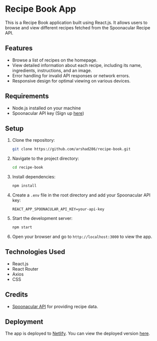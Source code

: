 # Recipe Book App

This is a Recipe Book application built using React.js. It allows users to browse and view different recipes fetched from the Spoonacular Recipe API.

## Features

- Browse a list of recipes on the homepage.
- View detailed information about each recipe, including its name, ingredients, instructions, and an image.
- Error handling for invalid API responses or network errors.
- Responsive design for optimal viewing on various devices.

## Requirements

- Node.js installed on your machine
- Spoonacular API key (Sign up [here](https://spoonacular.com/food-api))

## Setup

1. Clone the repository:

   ```bash
   git clone https://github.com/arshad286/recipe-book.git
   ```

2. Navigate to the project directory:

   ```bash
   cd recipe-book
   ```

3. Install dependencies:

   ```bash
   npm install
   ```

4. Create a `.env` file in the root directory and add your Spoonacular API key:

   ```plaintext
   REACT_APP_SPOONACULAR_API_KEY=your-api-key
   ```

5. Start the development server:

   ```bash
   npm start
   ```

6. Open your browser and go to `http://localhost:3000` to view the app.

## Technologies Used

- React.js
- React Router
- Axios
- CSS

## Credits

- [Spoonacular API](https://spoonacular.com/food-api) for providing recipe data.

## Deployment

The app is deployed to [Netlify](https://www.netlify.com/). You can view the deployed version [here](recipebook2.netlify.app).

